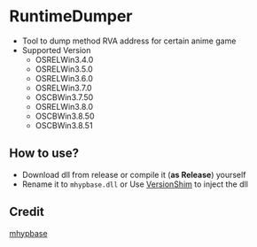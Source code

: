# RuntimeDumper

- Tool to dump method RVA address for certain anime game
- Supported Version
  - OSRELWin3.4.0
  - OSRELWin3.5.0
  - OSRELWin3.6.0
  - OSRELWin3.7.0
  - OSCBWin3.7.50
  - OSRELWin3.8.0
  - OSCBWin3.8.50
  - OSCBWin3.8.51

## How to use?

- Download dll from release or compile it (**as Release**) yourself
- Rename it to `mhypbase.dll` or Use [VersionShim](https://github.com/Xpl0itR/VersionShim) to inject the dll

## Credit

[mhypbase](https://github.com/wcjqwq/mhypbase/tree/main)
